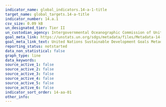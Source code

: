 ```yaml
---
indicator_name: global_indicators.14-a-1-title
target_name: global_targets.14-a-title
indicator_number: 14.a.1
csv_size: 0.09 kB
un_designated_tier: Tier II
un_custodian_agency: Intergovernmental Oceanographic Commission of United Nations Educational, Scientific and Cultural Organization
goal_meta_link: https://unstats.un.org/sdgs/metadata/files/Metadata-14-0a-01.pdf
goal_meta_link_text: United Nations Sustainable Development Goals Metadata (PDF 4.0 MB)
reporting_status: notstarted
data_non_statistical: false
graph_type: line
data_keywords:  
source_active_1: false
source_active_2: false
source_active_3: false
source_active_4: false
source_active_5: false
source_active_6: false
indicator_sort_order: 14-aa-01
other_info: 
---
```

